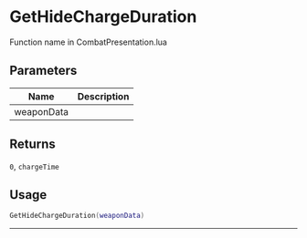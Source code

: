 # GetHideChargeDuration

Function name in CombatPresentation.lua

## Parameters

| Name       | Description |
| ---------- | ----------- |
| weaponData |             |

## Returns

`0`, `chargeTime`

## Usage

```lua
GetHideChargeDuration(weaponData)
```

---
